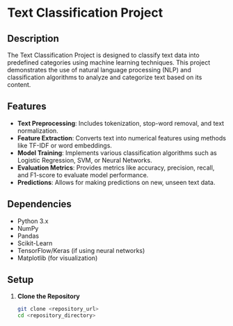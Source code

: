 # Text Classification Project

## Description

The Text Classification Project is designed to classify text data into predefined categories using machine learning techniques. This project demonstrates the use of natural language processing (NLP) and classification algorithms to analyze and categorize text based on its content.

## Features

- **Text Preprocessing**: Includes tokenization, stop-word removal, and text normalization.
- **Feature Extraction**: Converts text into numerical features using methods like TF-IDF or word embeddings.
- **Model Training**: Implements various classification algorithms such as Logistic Regression, SVM, or Neural Networks.
- **Evaluation Metrics**: Provides metrics like accuracy, precision, recall, and F1-score to evaluate model performance.
- **Predictions**: Allows for making predictions on new, unseen text data.

## Dependencies

- Python 3.x
- NumPy
- Pandas
- Scikit-Learn
- TensorFlow/Keras (if using neural networks)
- Matplotlib (for visualization)

## Setup

1. **Clone the Repository**

   ```bash
   git clone <repository_url>
   cd <repository_directory>

